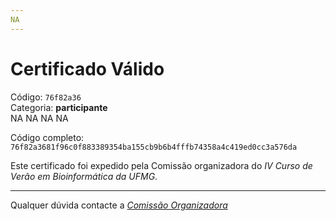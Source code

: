 ```yaml
---
NA
---
```


# Certificado Válido

Código: `76f82a36`<br>
Categoria: **participante**<br>
NA
NA
NA
NA


Código completo: `76f82a3681f96c0f883389354ba155cb9b6b4fffb74358a4c419ed0cc3a576da`


Este certificado foi expedido pela Comissão organizadora do *IV Curso de Verão em Bioinformática da UFMG*.

----

Qualquer dúvida contacte a [_Comissão Organizadora_](<mailto:cursobioinfoufmg@gmail.com$subject=[Certificados]>)

